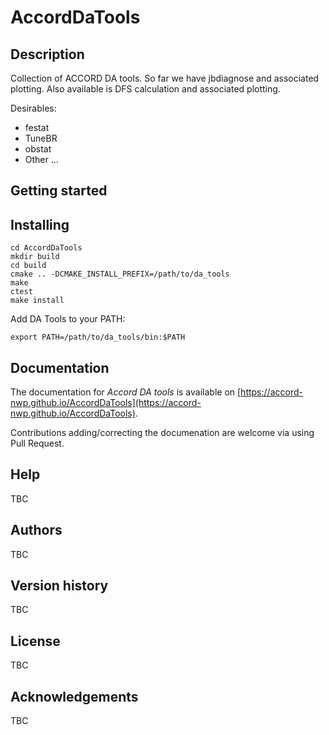 # AccordDaTools

## Description
Collection of ACCORD DA tools. So far we have jbdiagnose and associated plotting. 
Also available is DFS calculation and associated plotting.

Desirables:
- festat
- TuneBR 
- obstat
- Other ...

## Getting started

## Installing
```
cd AccordDaTools
mkdir build
cd build
cmake .. -DCMAKE_INSTALL_PREFIX=/path/to/da_tools
make 
ctest
make install
```
Add DA Tools to your PATH:
```
export PATH=/path/to/da_tools/bin:$PATH
```

## Documentation
The documentation for _Accord DA tools_ is available on [https://accord-nwp.github.io/AccordDaTools](https://accord-nwp.github.io/AccordDaTools).

Contributions adding/correcting the documenation are welcome via using Pull Request.

## Help
TBC

## Authors
TBC

## Version history
TBC

## License
TBC

## Acknowledgements
TBC
